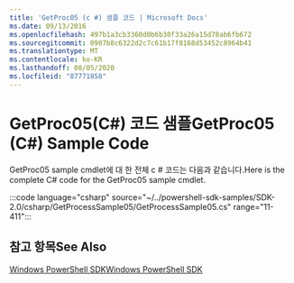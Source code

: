 ```yaml
---
title: 'GetProc05 (c #) 샘플 코드 | Microsoft Docs'
ms.date: 09/13/2016
ms.openlocfilehash: 497b1a3cb3360d0b6b30f33a26a15d78ab6fb672
ms.sourcegitcommit: 0907b8c6322d2c7c61b17f8168d53452c8964b41
ms.translationtype: MT
ms.contentlocale: ko-KR
ms.lasthandoff: 08/05/2020
ms.locfileid: "87771858"
---
```

# <a name="getproc05-c-sample-code"></a><span data-ttu-id="a387c-102">GetProc05(C#) 코드 샘플</span><span class="sxs-lookup"><span data-stu-id="a387c-102">GetProc05 (C#) Sample Code</span></span>

<span data-ttu-id="a387c-103">GetProc05 sample cmdlet에 대 한 전체 c # 코드는 다음과 같습니다.</span><span class="sxs-lookup"><span data-stu-id="a387c-103">Here is the complete C# code for the GetProc05 sample cmdlet.</span></span>

:::code language="csharp" source="~/../powershell-sdk-samples/SDK-2.0/csharp/GetProcessSample05/GetProcessSample05.cs" range="11-411":::

## <a name="see-also"></a><span data-ttu-id="a387c-104">참고 항목</span><span class="sxs-lookup"><span data-stu-id="a387c-104">See Also</span></span>

[<span data-ttu-id="a387c-105">Windows PowerShell SDK</span><span class="sxs-lookup"><span data-stu-id="a387c-105">Windows PowerShell SDK</span></span>](../windows-powershell-reference.md)
